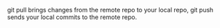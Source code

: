 git pull brings changes from the remote repo to your local repo, git push sends your local commits to the remote repo.

